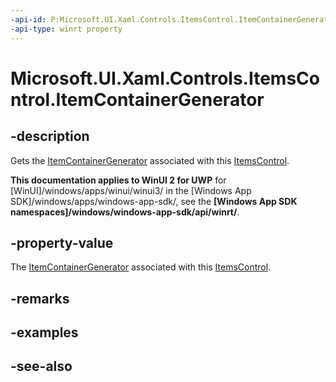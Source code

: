 ```yaml
---
-api-id: P:Microsoft.UI.Xaml.Controls.ItemsControl.ItemContainerGenerator
-api-type: winrt property
---
```


<!-- Property syntax
public Windows.UI.Xaml.Controls.ItemContainerGenerator ItemContainerGenerator { get; }
-->

# Microsoft.UI.Xaml.Controls.ItemsControl.ItemContainerGenerator

## -description
Gets the [ItemContainerGenerator](itemcontainergenerator.md) associated with this [ItemsControl](itemscontrol.md).

**This documentation applies to WinUI 2 for UWP** for [WinUI]/windows/apps/winui/winui3/ in the [Windows App SDK]/windows/apps/windows-app-sdk/, see the **[Windows App SDK namespaces]/windows/windows-app-sdk/api/winrt/**.

## -property-value
The [ItemContainerGenerator](itemcontainergenerator.md) associated with this [ItemsControl](itemscontrol.md).

## -remarks

## -examples

## -see-also
